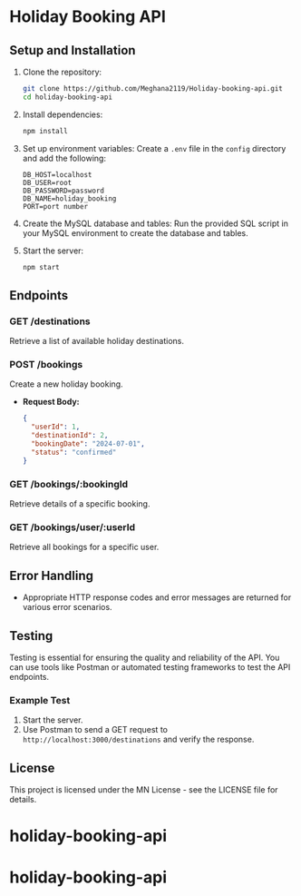 # Holiday Booking API

## Setup and Installation

1. Clone the repository:
    ```bash
    git clone https://github.com/Meghana2119/Holiday-booking-api.git
    cd holiday-booking-api
    ```

2. Install dependencies:
    ```bash
    npm install
    ```

3. Set up environment variables:
    Create a `.env` file in the `config` directory and add the following:
    ```plaintext
    DB_HOST=localhost
    DB_USER=root
    DB_PASSWORD=password
    DB_NAME=holiday_booking
    PORT=port number
    ```

4. Create the MySQL database and tables:
    Run the provided SQL script in your MySQL environment to create the database and tables.

5. Start the server:
    ```bash
    npm start
    ```

## Endpoints

### GET /destinations
Retrieve a list of available holiday destinations.

### POST /bookings
Create a new holiday booking.
- **Request Body:**
    ```json
    {
      "userId": 1,
      "destinationId": 2,
      "bookingDate": "2024-07-01",
      "status": "confirmed"
    }
    ```

### GET /bookings/:bookingId
Retrieve details of a specific booking.

### GET /bookings/user/:userId
Retrieve all bookings for a specific user.

## Error Handling
- Appropriate HTTP response codes and error messages are returned for various error scenarios.

## Testing 
Testing is essential for ensuring the quality and reliability of the API. You can use tools like Postman or automated testing frameworks to test the API endpoints.

### Example Test
1. Start the server.
2. Use Postman to send a GET request to `http://localhost:3000/destinations` and verify the response.

## License
This project is licensed under the MN License - see the LICENSE file for details.
# holiday-booking-api
# holiday-booking-api
